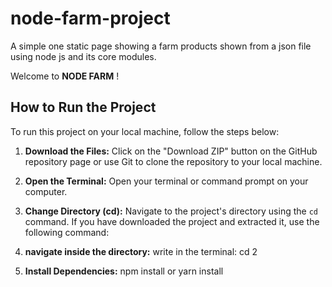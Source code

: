 # node-farm-project
A simple one static page showing a farm products shown from a json file using node js and its core modules.

Welcome to **NODE FARM** ! 

## How to Run the Project

To run this project on your local machine, follow the steps below:

1. **Download the Files:**
   Click on the "Download ZIP" button on the GitHub repository page or use Git to clone the repository to your local machine.

2. **Open the Terminal:**
   Open your terminal or command prompt on your computer.

3. **Change Directory (cd):**
   Navigate to the project's directory using the `cd` command. If you have downloaded the project and extracted it, use the following command:

4. **navigate inside the directory:**
   write in the terminal: cd 2

5. **Install Dependencies:**
   npm install
or 
   yarn install
